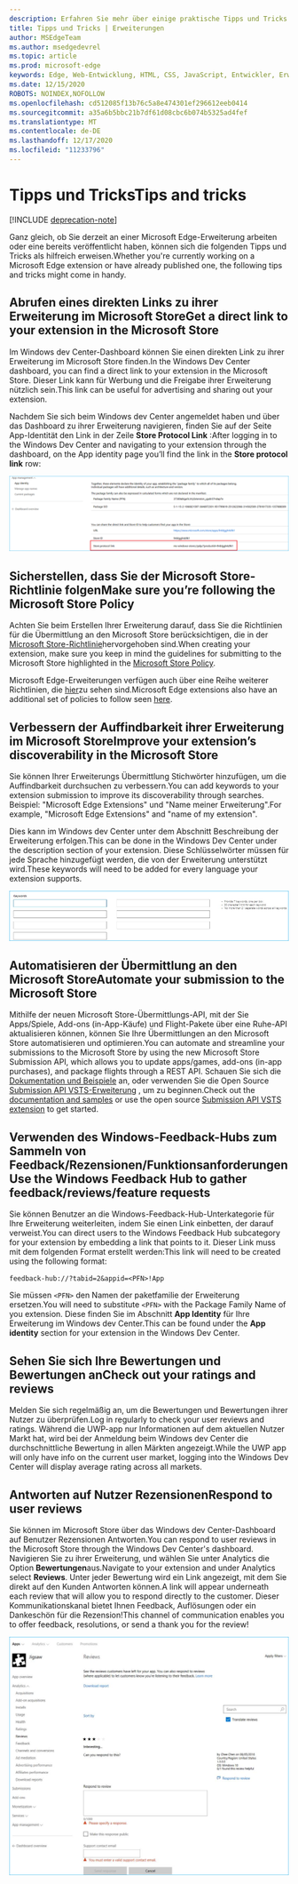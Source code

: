 ```yaml
---
description: Erfahren Sie mehr über einige praktische Tipps und Tricks zu Microsoft Edge-Erweiterungen.
title: Tipps und Tricks | Erweiterungen
author: MSEdgeTeam
ms.author: msedgedevrel
ms.topic: article
ms.prod: microsoft-edge
keywords: Edge, Web-Entwicklung, HTML, CSS, JavaScript, Entwickler, Erweiterungen
ms.date: 12/15/2020
ROBOTS: NOINDEX,NOFOLLOW
ms.openlocfilehash: cd512085f13b76c5a8e474301ef296612eeb0414
ms.sourcegitcommit: a35a6b5bbc21b7df61d08cbc6b074b5325ad4fef
ms.translationtype: MT
ms.contentlocale: de-DE
ms.lasthandoff: 12/17/2020
ms.locfileid: "11233796"
---
```

# <span data-ttu-id="45eb0-104">Tipps und Tricks</span><span class="sxs-lookup"><span data-stu-id="45eb0-104">Tips and tricks</span></span>  

[!INCLUDE [deprecation-note](includes/deprecation-note.md)]  

<span data-ttu-id="45eb0-105">Ganz gleich, ob Sie derzeit an einer Microsoft Edge-Erweiterung arbeiten oder eine bereits veröffentlicht haben, können sich die folgenden Tipps und Tricks als hilfreich erweisen.</span><span class="sxs-lookup"><span data-stu-id="45eb0-105">Whether you're currently working on a Microsoft Edge extension or have already published one, the following tips and tricks might come in handy.</span></span>

## <span data-ttu-id="45eb0-106">Abrufen eines direkten Links zu ihrer Erweiterung im Microsoft Store</span><span class="sxs-lookup"><span data-stu-id="45eb0-106">Get a direct link to your extension in the Microsoft Store</span></span>

<span data-ttu-id="45eb0-107">Im Windows dev Center-Dashboard können Sie einen direkten Link zu ihrer Erweiterung im Microsoft Store finden.</span><span class="sxs-lookup"><span data-stu-id="45eb0-107">In the Windows Dev Center dashboard, you can find a direct link to your extension in the Microsoft Store.</span></span> <span data-ttu-id="45eb0-108">Dieser Link kann für Werbung und die Freigabe ihrer Erweiterung nützlich sein.</span><span class="sxs-lookup"><span data-stu-id="45eb0-108">This link can be useful for advertising and sharing out your extension.</span></span>

<span data-ttu-id="45eb0-109">Nachdem Sie sich beim Windows dev Center angemeldet haben und über das Dashboard zu ihrer Erweiterung navigieren, finden Sie auf der Seite App-Identität den Link in der Zeile **Store Protocol Link** :</span><span class="sxs-lookup"><span data-stu-id="45eb0-109">After logging in to the Windows Dev Center and navigating to your extension through the dashboard, on the App identity page you’ll find the link in the **Store protocol link** row:</span></span>

![Link zum Store-Protokoll](./media/store-link.png)
 
## <span data-ttu-id="45eb0-111">Sicherstellen, dass Sie der Microsoft Store-Richtlinie folgen</span><span class="sxs-lookup"><span data-stu-id="45eb0-111">Make sure you’re following the Microsoft Store Policy</span></span>

<span data-ttu-id="45eb0-112">Achten Sie beim Erstellen Ihrer Erweiterung darauf, dass Sie die Richtlinien für die Übermittlung an den Microsoft Store berücksichtigen, die in der [Microsoft Store-Richtlinie](https://msdn.microsoft.com/library/windows/apps/dn764944.aspx)hervorgehoben sind.</span><span class="sxs-lookup"><span data-stu-id="45eb0-112">When creating your extension, make sure you keep in mind the guidelines for submitting to the Microsoft Store highlighted in the [Microsoft Store Policy](https://msdn.microsoft.com/library/windows/apps/dn764944.aspx).</span></span> 
 
<span data-ttu-id="45eb0-113">Microsoft Edge-Erweiterungen verfügen auch über eine Reihe weiterer Richtlinien, die [hier](https://msdn.microsoft.com/library/windows/apps/dn764944.aspx#pol_10_12)zu sehen sind.</span><span class="sxs-lookup"><span data-stu-id="45eb0-113">Microsoft Edge extensions also have an additional set of policies to follow seen [here](https://msdn.microsoft.com/library/windows/apps/dn764944.aspx#pol_10_12).</span></span>

## <span data-ttu-id="45eb0-114">Verbessern der Auffindbarkeit ihrer Erweiterung im Microsoft Store</span><span class="sxs-lookup"><span data-stu-id="45eb0-114">Improve your extension’s discoverability in the Microsoft Store</span></span>

<span data-ttu-id="45eb0-115">Sie können Ihrer Erweiterungs Übermittlung Stichwörter hinzufügen, um die Auffindbarkeit durchsuchen zu verbessern.</span><span class="sxs-lookup"><span data-stu-id="45eb0-115">You can add keywords to your extension submission to improve its discoverability through searches.</span></span> <span data-ttu-id="45eb0-116">Beispiel: "Microsoft Edge Extensions" und "Name meiner Erweiterung".</span><span class="sxs-lookup"><span data-stu-id="45eb0-116">For example, "Microsoft Edge Extensions" and "name of my extension".</span></span> 

<span data-ttu-id="45eb0-117">Dies kann im Windows dev Center unter dem Abschnitt Beschreibung der Erweiterung erfolgen.</span><span class="sxs-lookup"><span data-stu-id="45eb0-117">This can be done in the Windows Dev Center under the description section of your extension.</span></span> <span data-ttu-id="45eb0-118">Diese Schlüsselwörter müssen für jede Sprache hinzugefügt werden, die von der Erweiterung unterstützt wird.</span><span class="sxs-lookup"><span data-stu-id="45eb0-118">These keywords will need to be added for every language your extension supports.</span></span>

![Senden einer Antwort auf eine Rezension – Stichwörter](./media/keywords.png)

## <span data-ttu-id="45eb0-120">Automatisieren der Übermittlung an den Microsoft Store</span><span class="sxs-lookup"><span data-stu-id="45eb0-120">Automate your submission to the Microsoft Store</span></span>

<span data-ttu-id="45eb0-121">Mithilfe der neuen Microsoft Store-Übermittlungs-API, mit der Sie Apps/Spiele, Add-ons (in-App-Käufe) und Flight-Pakete über eine Ruhe-API aktualisieren können, können Sie Ihre Übermittlungen an den Microsoft Store automatisieren und optimieren.</span><span class="sxs-lookup"><span data-stu-id="45eb0-121">You can automate and streamline your submissions to the Microsoft Store by using the new Microsoft Store Submission API, which allows you to update apps/games, add-ons (in-app purchases), and package flights through a REST API.</span></span> <span data-ttu-id="45eb0-122">Schauen Sie sich die [Dokumentation und Beispiele](https://docs.microsoft.com/windows/uwp/monetize/create-and-manage-submissions-using-windows-store-services) an, oder verwenden Sie die Open Source [Submission API VSTS-Erweiterung](https://github.com/Microsoft/windows-dev-center-vsts-extension) , um zu beginnen.</span><span class="sxs-lookup"><span data-stu-id="45eb0-122">Check out the [documentation and samples](https://docs.microsoft.com/windows/uwp/monetize/create-and-manage-submissions-using-windows-store-services) or use the open source [Submission API VSTS extension](https://github.com/Microsoft/windows-dev-center-vsts-extension) to get started.</span></span>

## <span data-ttu-id="45eb0-123">Verwenden des Windows-Feedback-Hubs zum Sammeln von Feedback/Rezensionen/Funktionsanforderungen</span><span class="sxs-lookup"><span data-stu-id="45eb0-123">Use the Windows Feedback Hub to gather feedback/reviews/feature requests</span></span>

<span data-ttu-id="45eb0-124">Sie können Benutzer an die Windows-Feedback-Hub-Unterkategorie für Ihre Erweiterung weiterleiten, indem Sie einen Link einbetten, der darauf verweist.</span><span class="sxs-lookup"><span data-stu-id="45eb0-124">You can direct users to the Windows Feedback Hub subcategory for your extension by embedding a link that points to it.</span></span> <span data-ttu-id="45eb0-125">Dieser Link muss mit dem folgenden Format erstellt werden:</span><span class="sxs-lookup"><span data-stu-id="45eb0-125">This link will need to be created using the following format:</span></span> 

```text
feedback-hub://?tabid=2&appid=<PFN>!App
```  

<span data-ttu-id="45eb0-126">Sie müssen `<PFN>` den Namen der paketfamilie der Erweiterung ersetzen.</span><span class="sxs-lookup"><span data-stu-id="45eb0-126">You will need to substitute `<PFN>` with the Package Family Name of you extension.</span></span> <span data-ttu-id="45eb0-127">Diese finden Sie im Abschnitt **App Identity** für Ihre Erweiterung im Windows dev Center.</span><span class="sxs-lookup"><span data-stu-id="45eb0-127">This can be found under the **App identity** section for your extension in the Windows Dev Center.</span></span>

## <span data-ttu-id="45eb0-128">Sehen Sie sich Ihre Bewertungen und Bewertungen an</span><span class="sxs-lookup"><span data-stu-id="45eb0-128">Check out your ratings and reviews</span></span>

<span data-ttu-id="45eb0-129">Melden Sie sich regelmäßig an, um die Bewertungen und Bewertungen ihrer Nutzer zu überprüfen.</span><span class="sxs-lookup"><span data-stu-id="45eb0-129">Log in regularly to check your user reviews and ratings.</span></span> <span data-ttu-id="45eb0-130">Während die UWP-app nur Informationen auf dem aktuellen Nutzer Markt hat, wird bei der Anmeldung beim Windows dev Center die durchschnittliche Bewertung in allen Märkten angezeigt.</span><span class="sxs-lookup"><span data-stu-id="45eb0-130">While the UWP app will only have info on the current user market, logging into the Windows Dev Center will display average rating across all markets.</span></span>

## <span data-ttu-id="45eb0-131">Antworten auf Nutzer Rezensionen</span><span class="sxs-lookup"><span data-stu-id="45eb0-131">Respond to user reviews</span></span>

<span data-ttu-id="45eb0-132">Sie können im Microsoft Store über das Windows dev Center-Dashboard auf Benutzer Rezensionen Antworten.</span><span class="sxs-lookup"><span data-stu-id="45eb0-132">You can respond to user reviews in the Microsoft Store through the Windows Dev Center's dashboard.</span></span> <span data-ttu-id="45eb0-133">Navigieren Sie zu ihrer Erweiterung, und wählen Sie unter Analytics die Option **Bewertungen**aus.</span><span class="sxs-lookup"><span data-stu-id="45eb0-133">Navigate to your extension and under Analytics select **Reviews**.</span></span> <span data-ttu-id="45eb0-134">Unter jeder Bewertung wird ein Link angezeigt, mit dem Sie direkt auf den Kunden Antworten können.</span><span class="sxs-lookup"><span data-stu-id="45eb0-134">A link will appear underneath each review that will allow you to respond directly to the customer.</span></span> <span data-ttu-id="45eb0-135">Dieser Kommunikationskanal bietet Ihnen Feedback, Auflösungen oder ein Dankeschön für die Rezension!</span><span class="sxs-lookup"><span data-stu-id="45eb0-135">This channel of communication enables you to offer feedback, resolutions, or send a thank you for the review!</span></span>

![Senden einer Antwort auf eine Überprüfung](./media/reviews.png)
